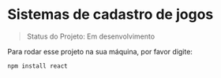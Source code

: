 <h1>Sistemas de cadastro de jogos</h1>

> Status do Projeto: Em desenvolvimento

Para rodar esse projeto na sua máquina, por favor digite:

```
npm install react
```
